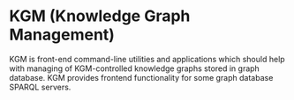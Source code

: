# KGM (Knowledge Graph Management)

KGM is front-end command-line utilities and applications which should help with managing of KGM-controlled knowledge graphs stored in graph database. KGM provides frontend functionality for some graph database SPARQL servers.